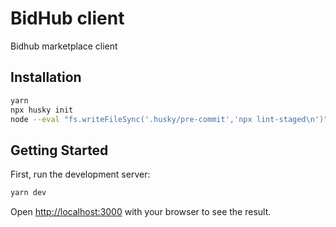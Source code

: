 # BidHub client

Bidhub marketplace client

## Installation

```bash
yarn
npx husky init
node --eval "fs.writeFileSync('.husky/pre-commit','npx lint-staged\n')"
```

## Getting Started

First, run the development server:

```bash
yarn dev
```

Open [http://localhost:3000](http://localhost:3000) with your browser to see the result.
